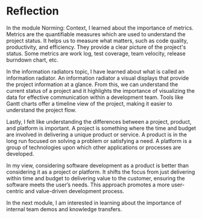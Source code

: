 # Reflection
In the module Norming: Context, I learned about the importance of metrics. Metrics are the quantifiable measures which are used to understand the project status. It helps us to measure what matters, such as code quality, productivity, and efficiency. They provide a clear picture of the project's status. Some metrics are work log, test coverage, team velocity, release burndown chart, etc.

In the information radiators topic, I have learned about what is called an information radiator. An information radiator a visual displays that provide the project information at a glance. From this, we can understand the current status of a project and it highlights the importance of visualizing the data for effective communication within a development team. Tools like Gantt charts offer a timeline view of the project, making it easier to understand the project flow.

Lastly, I felt like understanding the differences between a project, product, and platform is important. A project is something where the time and budget are involved in delivering a unique product or service. A product is in the long run focused on solving a problem or satisfying a need. A platform is a group of technologies upon which other applications or processes are developed.

In my view, considering software development as a product is better than considering it as a project or platform. It shifts the focus from just delivering within time and budget to delivering value to the customer, ensuring the software meets the user’s needs. This approach promotes a more user-centric and value-driven development process.

In the next module, I am interested in learning about the importance of internal team demos and knowledge transfers.